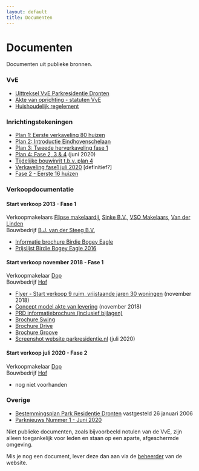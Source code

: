 ```yaml
---
layout: default
title: Documenten
---
```


<div class="home">
	<h1 class="pageTitle">Documenten</h1>
	<p class="intro">Documenten uit publieke bronnen.</p>
	<h3>VvE</h3>
	<ul>
		<li><a href="{{ '/docs/vve/Uittreksel VvE Park Residentie Dronten.pdf' | prepend: site.baseurl }}" target="_blank">Uittreksel VvE Parkresidentie Dronten</a></li>
        <li><a href="{{ '/docs/vve/Akte van oprichting - statuten VvE.pdf' | prepend: site.baseurl }}" target="_blank">Akte van oprichting - statuten VvE</a></li>
        <li><a href="{{ '/docs/vve/Huishoudelijk regelement.pdf' | prepend: site.baseurl }}" target="_blank">Huishoudelijk regelement</a></li>
  	</ul>  	
  	<h3>Inrichtingstekeningen</h3>
  	<ul>
  	    <li><a href="{{ '/docs/inrichting/verkaveling-plan1.jpg' | prepend: site.baseurl }}" target="_blank">Plan 1: Eerste verkaveling 80 huizen</a></li>
  	    <li><a href="{{ '/docs/inrichting/verkaveling-plan2.png' | prepend: site.baseurl }}" target="_blank">Plan 2: Introductie Eindhovenschelaan</a></li>
  	    <li><a href="{{ '/docs/inrichting/verkaveling-plan3.jpg' | prepend: site.baseurl }}" target="_blank">Plan 3: Tweede herverkaveling fase 1</a></li>
  	    <li><a href="{{ '/docs/inrichting/verkaveling-plan4.png' | prepend: site.baseurl }}" target="_blank">Plan 4: Fase 2, 3 & 4</a> (juni 2020)</li>  	    
  	    <li><a href="{{ '/docs/inrichting/PRD Ansjovisweg inrit.pdf' | prepend: site.baseurl }}" target="_blank">Tijdelijke bouwinrit t.b.v. plan 4</a></li>
  	    <li><a href="{{ '/docs/inrichting/verkaveling-fase1-2020.jpg' | prepend: site.baseurl }}" target="_blank">Verkaveling fase1 juli 2020</a> [definitief?]</li>
  	    <li><a href="{{ '/docs/inrichting/fase2.jpg' | prepend: site.baseurl }}" target="_blank">Fase 2 - Eerste 16 huizen</a></li>
  	</ul>            	
	<h3>Verkoopdocumentatie</h3>
	<h4>Start verkoop 2013 - Fase 1</h4>
	<p>Verkoopmakelaars <a href="https://www.flipse.nu/" target="_blank">Flipse makelaardij</a>, 
	<a href="https://www.sinkemakelaardij.nl/" target="_blank">Sinke B.V.</a>, 
	<a href="https://www.vsomakelaars.nl/40-d56e/makelaar-dronten" target="_blank">VSO Makelaars</a>, 
	<a href="https://www.vanderlinden.nl/" target="_blank">Van der Linden</a> <br/> 
	Bouwbedrijf <a href="http://www.bjvandersteeg.nl/" target="_blank">B.J. van der Steeg B.V.</a></p>
	<ul>
		<li><a href="{{ '/docs/verkoop/fase1/Informatiebrochure - Bogey Birdie Eagle.pdf' | prepend: site.baseurl }}" target="_blank">Informatie brochure Birdie Bogey Eagle</a></li> 
		<li><a href="{{ '/docs/verkoop/fase1/prijslijst-parkresidentie-2016.pdf' | prepend: site.baseurl }}" target="_blank">Prijslijst Birdie Bogey Eagle 2016</a></li> 
	</ul>
	<h4>Start verkoop november 2018 - Fase 1</h4>
		<p>Verkoopmakelaar <a href="https://dop.nl/product/dronten/" target="_blank">Dop</a> <br/> 
		Bouwbedrijf <a href="https://www.bouwbedrijfhof.nl/" target="_blank">Hof</a></p>
	<ul>
		<li><a href="{{ '/docs/verkoop/fase1/9-nieuwe-woningen-DOP-makelaars.pdf' | prepend: site.baseurl }}" target="_blank">Flyer - Start verkoop 9 ruim, vrijstaande jaren 30 woningen</a> (november 2018)</li>
  		<li><a href="{{ '/docs/verkoop/fase1/20181101 concept model akte van levering Park Residentie Dronten.pdf' | prepend: site.baseurl }}" target="_blank">Concept model akte van levering</a> (november 2018)</li>
  		<li><a href="{{ '/docs/verkoop/fase1/PRD Informatiebrochure inclusief bijlagen.pdf' | prepend: site.baseurl }}" target="_blank">PRD informatiebrochure (inclusief bijlagen)</a></li>
  		<li><a href="{{ '/docs/verkoop/fase1/Dronten-Park-Residentie-type-Swing-brochure6.pdf' | prepend: site.baseurl }}" target="_blank">Brochure Swing</a></li>
  		<li><a href="{{ '/docs/verkoop/fase1/Dronten-Park-Residentie-type-Drive-brochure6.pdf' | prepend: site.baseurl }}" target="_blank">Brochure Drive</a></li>
  		<li><a href="{{ '/docs/verkoop/fase1/Dronten-Park-Residentie-type-Groove-brochure5.pdf' | prepend: site.baseurl }}" target="_blank">Brochure Groove</a></li>
		<li><a href="{{ '/docs/verkoop/fase1/Parkresidentie Dronten Luxe villa s met diverse mogelijkheden.png' | prepend: site.baseurl }}" target="_blank">Screenshot website parkresidentie.nl</a> (juli 2020)</li>
  	</ul>
    <h4>Start verkoop juli 2020 - Fase 2</h4>
		<p>Verkoopmakelaar <a href="https://dop.nl/product/dronten/" target="_blank">Dop</a> <br/> 
		Bouwbedrijf <a href="https://www.bouwbedrijfhof.nl/" target="_blank">Hof</a></p>
    <ul>
        <li>nog niet voorhanden</li>
    </ul>    
	<h3>Overige</h3>
	<ul>
		<li><a href="{{ '/docs/overige/9030 - toelichting + voorschriften bp Parkresidentie.pdf' | prepend: site.baseurl }}" target="_blank">Bestemmingsplan Park Residentie Dronten</a> vastgesteld 26 januari 2006</li>
		<li><a href="{{ '/docs/overige/Park Nieuws nr 1 202006.pdf' | prepend: site.baseurl }}" target="_blank">Parknieuws Nummer 1 - Juni 2020</a></li>
  	</ul>
	<p>Niet publieke documenten, zoals bijvoorbeeld notulen van de VvE, zijn alleen toegankelijk voor leden en staan op een aparte, afgeschermde omgeving.</p>
	<p>Mis je nog een document, lever deze dan aan via de <a href="mailto:{{ site.contact.webmaster }}">beheerder</a> van de website.</p>
</div>
